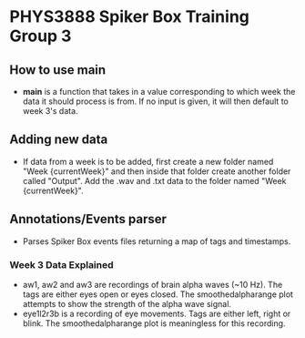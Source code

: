 # PHYS3888 Spiker Box Training Group 3

## How to use main

* **main** is a function that takes in a value corresponding to which week the data it should process is from. If no input is given, it will then default to week 3's data.

## Adding new data

* If data from a week is to be added, first create a new folder named "Week {currentWeek}" and then inside that folder create another folder called "Output". Add the .wav and .txt data to the folder named "Week {currentWeek}".

## Annotations/Events parser

* Parses Spiker Box events files returning a map of tags and timestamps.

### Week 3 Data Explained

* aw1, aw2 and aw3 are recordings of brain alpha waves (~10 Hz). The tags are either eyes open or eyes closed. The smoothedalpharange plot attempts to show the strength of the alpha wave signal.
* eye1l2r3b is a recording of eye movements. Tags are either left, right or blink. The smoothedalpharange plot is meaningless for this recording.
